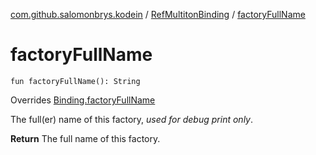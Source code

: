 [com.github.salomonbrys.kodein](../index.md) / [RefMultitonBinding](index.md) / [factoryFullName](.)

# factoryFullName

`fun factoryFullName(): String`

Overrides [Binding.factoryFullName](../../com.github.salomonbrys.kodein.bindings/-binding/factory-full-name.md)

The full(er) name of this factory, *used for debug print only*.

**Return**
The full name of this factory.

